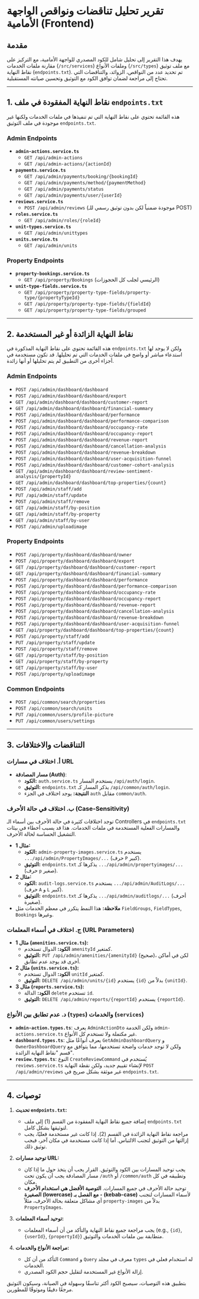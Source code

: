 
# تقرير تحليل تناقضات ونواقص الواجهة الأمامية (Frontend)

## مقدمة

يهدف هذا التقرير إلى تحليل شامل للكود المصدري للواجهة الأمامية، مع التركيز على مقارنة ملفات الخدمات (`/src/services`) وملفات الأنواع (`/src/types`) مع ملف توثيق نقاط النهاية (`endpoints.txt`). تم تحديد عدد من النواقص، الزوائد، والتناقضات التي تحتاج إلى مراجعة لضمان توافق الكود مع التوثيق وتحسين صيانته المستقبلية.

---

## 1. نقاط النهاية المفقودة في ملف `endpoints.txt`

هذه القائمة تحتوي على نقاط النهاية التي تم تنفيذها في ملفات الخدمات ولكنها غير موجودة في ملف التوثيق `endpoints.txt`.

### Admin Endpoints
- **`admin-actions.service.ts`**
  - `GET /api/admin-actions`
  - `GET /api/admin-actions/{actionId}`
- **`payments.service.ts`**
  - `GET /api/admin/payments/booking/{bookingId}`
  - `GET /api/admin/payments/method/{paymentMethod}`
  - `GET /api/admin/payments/status`
  - `GET /api/admin/payments/user/{userId}`
- **`reviews.service.ts`**
  - `POST /api/admin/reviews` (موجودة ضمنياً لكن بدون توثيق رسمي للـ POST)
- **`roles.service.ts`**
  - `GET /api/admin/roles/{roleId}`
- **`unit-types.service.ts`**
  - `GET /api/admin/unittypes`
- **`units.service.ts`**
  - `GET /api/admin/units`

### Property Endpoints
- **`property-bookings.service.ts`**
  - `GET /api/property/Bookings` (الرئيسي لجلب كل الحجوزات)
- **`unit-type-fields.service.ts`**
  - `GET /api/property/property-type-fields/property-type/{propertyTypeId}`
  - `GET /api/property/property-type-fields/{fieldId}`
  - `GET /api/property/property-type-fields/grouped`

---

## 2. نقاط النهاية الزائدة أو غير المستخدمة

هذه القائمة تحتوي على نقاط النهاية المذكورة في `endpoints.txt` ولكن لا يوجد لها استدعاء مباشر أو واضح في ملفات الخدمات التي تم تحليلها. قد تكون مستخدمة في أجزاء أخرى من التطبيق لم يتم تحليلها أو أنها زائدة.

### Admin Endpoints
- `POST /api/admin/dashboard/dashboard`
- `POST /api/admin/dashboard/dashboard/export`
- `GET /api/admin/dashboard/dashboard/customer-report`
- `GET /api/admin/dashboard/dashboard/financial-summary`
- `POST /api/admin/dashboard/dashboard/performance`
- `POST /api/admin/dashboard/dashboard/performance-comparison`
- `POST /api/admin/dashboard/dashboard/occupancy-rate`
- `POST /api/admin/dashboard/dashboard/occupancy-report`
- `POST /api/admin/dashboard/dashboard/revenue-report`
- `POST /api/admin/dashboard/dashboard/cancellation-analysis`
- `POST /api/admin/dashboard/dashboard/revenue-breakdown`
- `POST /api/admin/dashboard/dashboard/user-acquisition-funnel`
- `POST /api/admin/dashboard/dashboard/customer-cohort-analysis`
- `GET /api/admin/dashboard/dashboard/review-sentiment-analysis/{propertyId}`
- `GET /api/admin/dashboard/dashboard/top-properties/{count}`
- `POST /api/admin/staff/add`
- `PUT /api/admin/staff/update`
- `POST /api/admin/staff/remove`
- `GET /api/admin/staff/by-position`
- `GET /api/admin/staff/by-property`
- `GET /api/admin/staff/by-user`
- `POST /api/admin/uploadimage`

### Property Endpoints
- `POST /api/property/dashboard/dashboard/owner`
- `POST /api/property/dashboard/dashboard/export`
- `GET /api/property/dashboard/dashboard/customer-report`
- `GET /api/property/dashboard/dashboard/financial-summary`
- `POST /api/property/dashboard/dashboard/performance`
- `POST /api/property/dashboard/dashboard/performance-comparison`
- `POST /api/property/dashboard/dashboard/occupancy-rate`
- `POST /api/property/dashboard/dashboard/occupancy-report`
- `POST /api/property/dashboard/dashboard/revenue-report`
- `POST /api/property/dashboard/dashboard/cancellation-analysis`
- `POST /api/property/dashboard/dashboard/revenue-breakdown`
- `POST /api/property/dashboard/dashboard/user-acquisition-funnel`
- `GET /api/property/dashboard/dashboard/top-properties/{count}`
- `POST /api/property/staff/add`
- `PUT /api/property/staff/update`
- `POST /api/property/staff/remove`
- `GET /api/property/staff/by-position`
- `GET /api/property/staff/by-property`
- `GET /api/property/staff/by-user`
- `POST /api/property/uploadimage`

### Common Endpoints
- `POST /api/common/search/properties`
- `POST /api/common/search/units`
- `PUT /api/common/users/profile-picture`
- `PUT /api/common/users/settings`

---

## 3. التناقضات والاختلافات

### أ. اختلاف في مسارات URL
- **مسار المصادقة (Auth)**:
  - **الكود:** `auth.service.ts` يستخدم المسار `/api/auth/login`.
  - **التوثيق:** `endpoints.txt` يذكر المسار كـ `/api/common/auth/login`.
  - **النتيجة:** يوجد اختلاف في الجزء `auth` مقابل `common/auth`.

### ب. اختلاف في حالة الأحرف (Case-Sensitivity)
توجد اختلافات كثيرة في حالة الأحرف بين أسماء الـ Controllers في `endpoints.txt` والمسارات الفعلية المستخدمة في ملفات الخدمات. هذا قد يسبب أخطاء في بيئات التشغيل الحساسة لحالة الأحرف.
- **مثال 1:**
  - **الكود:** `admin-property-images.service.ts` يستخدم `.../api/admin/PropertyImages/...` (حرف `P` كبير).
  - **التوثيق:** `endpoints.txt` يذكرها كـ `.../api/admin/propertyimages/...` (حرف `p` صغير).
- **مثال 2:**
  - **الكود:** `audit-logs.service.ts` يستخدم `.../api/admin/AuditLogs/...` (حرف `A` و `L` كبير).
  - **التوثيق:** `endpoints.txt` يذكرها كـ `.../api/admin/auditlogs/...` (أحرف صغيرة).
- **ملاحظة:** هذا النمط يتكرر في معظم الخدمات مثل `FieldGroups`, `FieldTypes`, `Bookings` وغيرها.

### ج. اختلاف في أسماء المعلمات (URL Parameters)
- **مثال 1 (`amenities.service.ts`):**
  - **الكود:** الدوال تستخدم `amenityId` كمتغير.
  - **التوثيق:** `PUT /api/admin/amenities/{amenityId}` (صحيح)، لكن في أماكن أخرى قد يوجد عدم تطابق.
- **مثال 2 (`units.service.ts`):**
  - **الكود:** الدوال تستخدم `unitId` كمتغير.
  - **التوثيق:** `DELETE /api/admin/units/{id}` يستخدم `{id}` بدلاً من `{unitId}`.
- **مثال 3 (`reports.service.ts`):**
  - **الكود:** الدالة `delete` تستخدم `id`.
  - **التوثيق:** `DELETE /api/admin/reports/{reportId}` يستخدم `{reportId}`.

### د. عدم تطابق بين الأنواع (`types`) والخدمات (`services`)
- **`admin-action.types.ts`**: يعرف `AdminActionDto` ولكن الخدمة `admin-actions.service.ts` غير مكتملة ولا تستخدم كل الأنواع.
- **`dashboard.types.ts`**: يعرف أنواعًا مثل `GetAdminDashboardQuery` و `OwnerDashboardQuery` ولكن لا توجد خدمات واضحة تستخدمها، مما يتوافق مع قسم "نقاط النهاية الزائدة".
- **`review.types.ts`**: النوع `CreateReviewCommand` يُستخدم في `reviews.service.ts` لإنشاء تقييم جديد، ولكن نقطة النهاية `POST /api/admin/reviews` غير موثقة بشكل صريح في `endpoints.txt`.

---

## 4. توصيات

1.  **تحديث `endpoints.txt`:**
    - إضافة جميع نقاط النهاية المفقودة من القسم (1) إلى ملف `endpoints.txt` لتوثيقها بشكل كامل.
    - مراجعة نقاط النهاية الزائدة في القسم (2). إذا كانت غير مستخدمة فعليًا، يجب إزالتها من التوثيق لتجنب الالتباس. أما إذا كانت مستخدمة في مكان آخر، فيجب توثيق ذلك.

2.  **توحيد مسارات URL:**
    - يجب توحيد المسارات بين الكود والتوثيق. القرار يجب أن يتخذ حول ما إذا كان مسار المصادقة يجب أن يكون تحت `/auth` أو `/common/auth` وتطبيقه في كل مكان.
    - توحيد حالة الأحرف في جميع المسارات. **التوصية الأفضل هي استخدام الأحرف الصغيرة (lowercase) مع الفصل بـ `-` (kebab-case)** لأسماء المسارات لتجنب أي مشاكل متعلقة بحالة الأحرف، مثلاً `property-images` بدلاً من `PropertyImages`.

3.  **توحيد أسماء المعلمات:**
    - يجب مراجعة جميع نقاط النهاية والتأكد من أن أسماء المعلمات (e.g., `{id}`, `{userId}`, `{propertyId}`) متطابقة بين ملفات الخدمات والتوثيق.

4.  **مراجعة الأنواع والخدمات:**
    - التأكد من أن كل `Command` و `Query` معرف في مجلد `types` له استخدام فعلي في الخدمات.
    - إزالة الأنواع غير المستخدمة لتقليل حجم الكود المصدري.

بتطبيق هذه التوصيات، سيصبح الكود أكثر تناسقًا وسهولة في الصيانة، وسيكون التوثيق مرجعًا دقيقًا وموثوقًا للمطورين.
